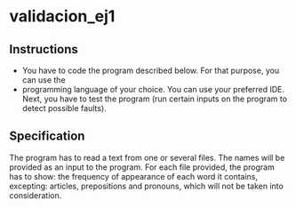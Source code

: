 # validacion_ej1

## Instructions

- You have to code the program described below. For that purpose, you can use the
- programming language of your choice. You can use your preferred IDE.
Next, you have to test the program (run certain inputs on the program to detect possible
faults).

## Specification

The program has to read a text from one or several files. The names will be provided as
an input to the program. For each file provided, the program has to show: the frequency
of appearance of each word it contains, excepting: articles, prepositions and pronouns,
which will not be taken into consideration.
